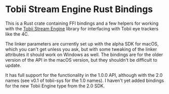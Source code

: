 # Tobii Stream Engine Rust Bindings

This is a Rust crate containing FFI bindings and a few helpers for working with the [Tobii Stream Engine](https://tobii.github.io/stream_engine/) library for interfacing with Tobii eye trackers like the 4C.

The linker parameters are currently set up with the alpha SDK for macOS, which you can't get unless you ask, but with some tweaking of the linker attributes it should work on Windows as well. The bindings are for the older version of the API in the macOS version, but they shouldn't be difficult to update.

It has full support for the functionality in the 1.0.0 API, although with the 2.0 names (see v0.1 of tobii-sys for the 1.0 names). I haven't yet added bindings for the new Tobii Engine type from the 2.0 SDK.
